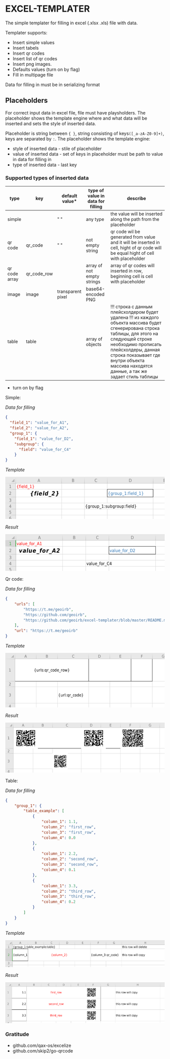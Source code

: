 # EXCEL-TEMPLATER

The simple templater for filling in excel (.xlsx .xls) file with data.

Templater supports:
* Insert simple values
* Insert tabels
* Insert qr codes
* Insert list of qr codes
* Insert png images.
* Defaults values (turn on by flag)
* Fill in multipage file

Data for filling in must be in serializing format

## Placeholders

For correct input data in excel file, file must have playsholders. The placeholder shows the template engine where and what data will be inserted and sets the style of inserted data.

Placeholder is string between `{ }`, string consisting of keys`([_a-zA-Z0-9]+)`, keys are separated by `:`.
The placeholder shows the template engine:
- style of inserted data - stile of placeholder
- value of inserted data - set of keys in placeholder must be path to value in data for filling in
- type of inserted data - last key

### Supported types of inserted data 

| type          | key         | default value* | type of value in data for filling | describe                                                                                                                           |
|---------------|-------------|----------------|-----------------------------------|------------------------------------------------------------------------------------------------------------------------------------|
| simple        |             | " "            | any type                          | the value will be inserted along the path from the placeholder                                                                     |
| qr code       | qr_code     | " "            | not empty string                  | qr code wil be generated from value and it will be inserted in cell, hight of qr code will be equal hight of cell with placeholder |
| qr code array | qr_code_row |                | array of not empty strings        | array of qr codes  will inserted in row, beginning cell is cell with placeholder                                                   |
| image         | image       | transparent pixel    | base64-encoded PNG |   
| table         | table       |                      | array of objects   | !!! строка с данным плейсхолдером будет удалена !!! из каждого объекта массива будет сгенерирована строка таблицы, для этого на следующей строке необходимо прописать плейсхолдеры, данная строка показывает где внутри объекта массива находятся данные, а так же задает стиль таблицы |

* turn on by flag

Simple:

_Data for filling_

```json
{
  "field_1": "value_for_A1",
  "field_2": "value_for_A2",
  "group_1": {
    "field_1": "value_for_D2",
    "subgroup": {
      "field": "value_for_C4"
    }
}
```

_Template_

![simple_value_template](images/simple_value_template.png)

_Result_

![simple_value_result](images/simple_value_result.png)

Qr code:

_Data for filling_

```json
{
  	"urls": [
		"https://t.me/geoirb",
		"https://github.com/geoirb",
		"https://github.com/geoirb/excel-templater/blob/master/README.md"
	],
	"url": "https://t.me/geoirb"
}
```

_Template_

![qr_code_template](images/qr_code_template.png)

_Result_

![qr_code_result](images/qr_code_result.png)


Table:

_Data for filling_

```json
{
	"group_1": {
		"table_example": [
			{
				"column_1": 1.1,
				"column_2": "first_row",
				"column_3": "first_row",
				"column_4": 0.0
			},
			{
				"column_1": 2.2,
				"column_2": "second_row",
				"column_3": "second_row",
				"column_4": 0.1
			},
			{
				"column_1": 3.3,
				"column_2": "third_row",
				"column_3": "third_row",
				"column_4": 0.2
			}
		]
	}
}
```

_Template_

![table_template](images/table_template.png)

_Result_

![table_result](images/table_result.png)

### Gratitude

- github.com/qax-os/excelize
- github.com/skip2/go-qrcode
